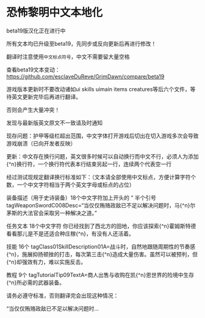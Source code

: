 恐怖黎明中文本地化
===

beta19版汉化正在进行中

所有文本均已升级至beta19，先同步或反向更新后再进行修改！

翻译时注意使用`中文标点符号`，中文不需要留大量空格

查看beta19文本变动：https://github.com/esclaveDuReve/GrimDawn/compare/beta19

游戏版本更新时不要改动诸如ui skills uimain items creatures等后六个文件，等待英文更新完毕后再进行翻译。

否则会产生大量冲突！

发现与最新版英文原文不一致请及时通知

现存问题：护甲等级栏超出范围，中文字体打开游戏后切出在切入游戏多次会导致游戏崩溃（已向开发者反映）

更新：中文存在换行问题，英文很多时候可以自动换行而中文不行，必须人为添加{^n}换行符，一个换行符代表本行结束另起一行，连续两个代表空一行

经过测试现规定翻译换行标准如下：（文本请全部使用中文标点，方便计算字符个数，一个中文字符相当于两个英文字母或标点的占位）

装备描述（用于史诗装备）18个中文字符加上开头的 “ 半个引号 tagWeaponSwordC008Desc=“当仅仅贿赂政敌已不足以解决问题时，马{^n}尔茅斯的大法官会采取另一种解决之道。”

任务文本 18个中文字符
你已经找到了西北方的田地，你应该探索{^n}霍姆斯特德看看那儿是不是还适合种庄稼{^n}，有没有人还活着。

技能 16个
tagClass01SkillDescription01A=战斗时，自然地跟随周期性的节奏感{^n}，施展抑扬顿挫的打击，每次第三击{^n}造成大量伤害。虽然可以被预判，但{^n}却强效有力，难以实施反击。

教程 9个
tagTutorialTip09TextA=商人出售与收购在凯{^n}恩世界的险境中生存{^n}所必需的武器装备。

请务必遵守标准，否则翻译完会出现这种情况：

“当仅仅贿赂政敌已不足以解决问题时...
